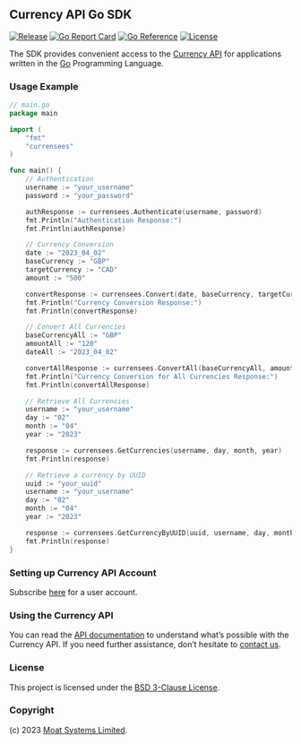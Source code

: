 ## Currency API Go SDK

[![Release](https://img.shields.io/github/release/moatsystems/currensees.svg)](https://github.com/moatsystems/currensees/releases/latest)
[![Go Report Card](https://goreportcard.com/badge/github.com/moatsystems/currensees)](https://goreportcard.com/report/github.com/moatsystems/currensees)
[![Go Reference](https://pkg.go.dev/badge/github.com/moatsystems/currensees.svg)](https://pkg.go.dev/github.com/moatsystems/currensees)
[![License](https://img.shields.io/github/license/moatsystems/currensees)](/LICENSE)

The SDK provides convenient access to the [Currency API](https://moatsystems.com/currency-api/) for applications written in the [Go](https://go.dev/) Programming Language.

### Usage Example

```go
// main.go
package main

import (
	"fmt"
	"currensees"
)

func main() {
	// Authentication
	username := "your_username"
	password := "your_password"

	authResponse := currensees.Authenticate(username, password)
	fmt.Println("Authentication Response:")
	fmt.Println(authResponse)

	// Currency Conversion
	date := "2023_04_02"
	baseCurrency := "GBP"
	targetCurrency := "CAD"
	amount := "500"

	convertResponse := currensees.Convert(date, baseCurrency, targetCurrency, amount)
	fmt.Println("Currency Conversion Response:")
	fmt.Println(convertResponse)

	// Convert All Currencies
	baseCurrencyAll := "GBP"
	amountAll := "120"
	dateAll := "2023_04_02"

	convertAllResponse := currensees.ConvertAll(baseCurrencyAll, amountAll, dateAll)
	fmt.Println("Currency Conversion for All Currencies Response:")
	fmt.Println(convertAllResponse)

	// Retrieve All Currencies
	username := "your_username"
	day := "02"
	month := "04"
	year := "2023"

	response := currensees.GetCurrencies(username, day, month, year)
	fmt.Println(response)

	// Retrieve a currency by UUID
	uuid := "your_uuid"
	username := "your_username"
	day := "02"
	month := "04"
	year := "2023"

	response := currensees.GetCurrencyByUUID(uuid, username, day, month, year)
	fmt.Println(response)
}
```

### Setting up Currency API Account

Subscribe [here](https://moatsystems.com/currency-api/) for a user account.

### Using the Currency API

You can read the [API documentation](https://docs.currensees.com/) to understand what’s possible with the Currency API. If you need further assistance, don’t hesitate to [contact us](https://moatsystems.com/contact/).

### License

This project is licensed under the [BSD 3-Clause License](./LICENSE).

### Copyright

(c) 2023 [Moat Systems Limited](https://moatsystems.com).